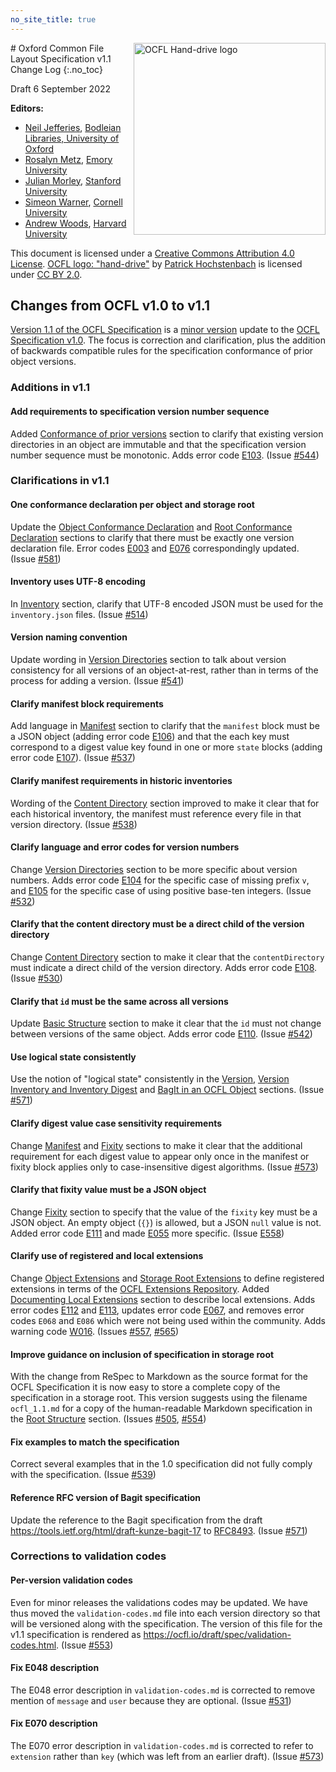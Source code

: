 ```yaml
---
no_site_title: true
---
```

<img src="https://avatars0.githubusercontent.com/u/35607965" alt="OCFL Hand-drive logo" style="float:right;width:307px;height:307px;"/>
# Oxford Common File Layout Specification v1.1 Change Log
{:.no_toc}

Draft 6 September 2022

**Editors:**

* [Neil Jefferies](https://orcid.org/0000-0003-3311-3741), [Bodleian Libraries, University of Oxford](http://www.bodleian.ox.ac.uk/)
* [Rosalyn Metz](https://orcid.org/0000-0003-3526-2230), [Emory University](https://web.library.emory.edu/)
* [Julian Morley](https://orcid.org/0000-0003-4176-1933), [Stanford University](https://library.stanford.edu/)
* [Simeon Warner](https://orcid.org/0000-0002-7970-7855), [Cornell University](https://www.library.cornell.edu/)
* [Andrew Woods](https://orcid.org/0000-0002-8318-4225), [Harvard University](https://library.harvard.edu/)

This document is licensed under a [Creative Commons Attribution 4.0
License](https://creativecommons.org/licenses/by/4.0/). [OCFL logo:
"hand-drive"](https://avatars0.githubusercontent.com/u/35607965) by
[Patrick Hochstenbach](http://orcid.org/0000-0001-8390-6171) is
licensed under [CC BY 2.0](https://creativecommons.org/licenses/by/2.0/).

## Changes from OCFL v1.0 to v1.1

[Version 1.1 of the OCFL Specification](https://ocfl.io/draft/spec/) is a [minor version](https://semver.org/) update to the [OCFL Specification v1.0](https://ocfl.io/1.0/spec/). The focus is correction and clarification, plus the addition of backwards compatible rules for the specification conformance of prior object versions.

### Additions in v1.1

#### Add requirements to specification version number sequence

Added [Conformance of prior versions](https://ocfl.io/draft/spec/#conformance-of-prior-versions) section to clarify that existing version directories in an object are immutable and that the specification version number sequence must be monotonic. Adds error code [E103](https://ocfl.io/draft/spec/#E103). (Issue [#544](https://github.com/OCFL/spec/issues/544))

### Clarifications in v1.1

#### One conformance declaration per object and storage root

Update the [Object Conformance Declaration](https://ocfl.io/draft/spec/#object-conformance-declaration) and [Root Conformance Declaration](https://ocfl.io/draft/spec/#root-conformance-declaration) sections to clarify that there must be exactly one version declaration file. Error codes [E003](https://ocfl.io/draft/spec/#003) and [E076](https://ocfl.io/draft/spec/#E076) correspondingly updated. (Issue [#581](https://github.com/OCFL/spec/issues/581))

#### Inventory uses UTF-8 encoding

In [Inventory](https://ocfl.io/draft/spec/#inventory) section, clarify that UTF-8 encoded JSON must be used for the `inventory.json` files. (Issue [#514](https://github.com/OCFL/spec/issues/514))

#### Version naming convention

Update wording in [Version Directories](https://ocfl.io/draft/spec/#version-directories) section to talk about version consistency for all versions of an object-at-rest, rather than in terms of the process for adding a version. (Issue [#541](https://github.com/OCFL/spec/issues/541))

#### Clarify manifest block requirements

Add language in [Manifest](https://ocfl.io/draft/spec/#manifest) section to clarify that the `manifest` block must be a JSON object (adding error code [E106](https://ocfl.io/draft/spec/#E106)) and that the each key must correspond to a digest value key found in one or more `state` blocks (adding error code [E107](https://ocfl.io/draft/spec/#E107)). (Issue [#537](https://github.com/OCFL/spec/issues/537))

#### Clarify manifest requirements in historic inventories

Wording of the [Content Directory](https://ocfl.io/draft/spec/#content-directory) section improved to make it clear that for each historical inventory, the manifest must reference every file in that version directory. (Issue [#538](https://github.com/OCFL/spec/issues/538))

#### Clarify language and error codes for version numbers

Change [Version Directories](https://ocfl.io/draft/spec/#version-directories) section to be more specific about version numbers. Adds error code [E104](https://ocfl.io/draft/spec/#E104) for the specific case of missing prefix `v`, and [E105](https://ocfl.io/draft/spec/#E105) for the specific case of using positive base-ten integers. (Issue [#532](https://github.com/OCFL/spec/issues/532))

#### Clarify that the content directory must be a direct child of the version directory

Change [Content Directory](https://ocfl.io/draft/spec/#content-directory) section to make it clear that the `contentDirectory` must indicate a direct child of the version directory. Adds error code [E108](https://ocfl.io/draft/spec/#E108). (Issue [#530](https://github.com/OCFL/spec/issues/530))

#### Clarify that `id` must be the same across all versions

Update [Basic Structure](https://ocfl.io/draft/spec/#inventory-structure) section to make it clear that the `id` must not change between versions of the same object. Adds error code [E110](https://ocfl.io/draft/spec/#E110). (Issue [#542](https://github.com/OCFL/spec/issues/542))

#### Use logical state consistently

Use the notion of "logical state" consistently in the [Version](https://ocfl.io/draft/spec/#version), [Version Inventory and Inventory Digest](https://ocfl.io/draft/spec/#version-inventory) and [BagIt in an OCFL Object](https://ocfl.io/draft/spec/#example-bagit-in-ocfl) sections. (Issue [#571](https://github.com/OCFL/spec/issues/571))

#### Clarify digest value case sensitivity requirements

Change [Manifest](https://ocfl.io/draft/spec/#manifest) and [Fixity](https://ocfl.io/draft/spec/#fixity) sections to make it clear that the additional requirement for each digest value to appear only once in the manifest or fixity block applies only to case-insensitive digest algorithms. (Issue [#573](https://github.com/OCFL/spec/issues/573))

#### Clarify that fixity value must be a JSON object

Change [Fixity](https://ocfl.io/draft/spec/#fixity) section to specify that the value of the `fixity` key must be a JSON object. An empty object (`{}`) is allowed, but a JSON `null` value is not. Added error code [E111](https://ocfl.io/draft/spec/#E111) and made [E055](https://ocfl.io/draft/spec/#E055) more specific. (Issue [E558](https://github.com/OCFL/spec/issues/558))

#### Clarify use of registered and local extensions

Change [Object Extensions](https://ocfl.io/draft/spec/#object-extensions) and [Storage Root Extensions](https://ocfl.io/draft/spec/#storage-root-extensions) to define registered extensions in terms of the [OCFL Extensions Repository](https://ocfl.github.io/extensions/). Added [Documenting Local Extensions](https://ocfl.io/draft/spec/#documenting-local-extensions) section to describe local extensions. Adds error codes [E112](https://ocfl.io/draft/spec/#E112) and [E113](https://ocfl.io/draft/spec/#E113), updates error code [E067](https://ocfl.io/draft/spec/#E067), and removes error codes `E068` and `E086` which were not being used within the community. Adds warning code [W016](https://ocfl.io/draft/spec/#W016). (Issues [#557](https://github.com/OCFL/spec/issues/557), [#565](https://github.com/OCFL/spec/issues/565))

#### Improve guidance on inclusion of specification in storage root

With the change from ReSpec to Markdown as the source format for the OCFL Specification it is now easy to store a complete copy of the specification in a storage root. This version suggests using the filename `ocfl_1.1.md` for a copy of the human-readable Markdown specification in the [Root Structure](https://ocfl.io/draft/spec/#root-structure) section. (Issues [#505](https://github.com/OCFL/spec/issues/505), [#554](https://github.com/OCFL/spec/issues/554))

#### Fix examples to match the specification

Correct several examples that in the 1.0 specification did not fully comply with the specification. (Issue [#539](https://github.com/OCFL/spec/issues/539))

#### Reference RFC version of Bagit specification

Update the reference to the Bagit specification from the draft <https://tools.ietf.org/html/draft-kunze-bagit-17> to [RFC8493](https://datatracker.ietf.org/doc/html/rfc8493). (Issue [#571](https://github.com/OCFL/spec/issues/571))

### Corrections to validation codes

#### Per-version validation codes

Even for minor releases the validations codes may be updated. We have thus moved the `validation-codes.md` file into each version directory so that will be versioned along with the specification. The version of this file for the v1.1 specification is rendered as <https://ocfl.io/draft/spec/validation-codes.html>. (Issue [#553](https://github.com/OCFL/spec/issues/553))

#### Fix E048 description

The E048 error description in `validation-codes.md` is corrected to remove mention of `message` and `user` because they are optional. (Issue [#531](https://github.com/OCFL/spec/issues/531))

#### Fix E070 description

The E070 error description in `validation-codes.md` is corrected to refer to `extension` rather than `key` (which was left from an earlier draft). (Issue [#573](https://github.com/OCFL/spec/issues/573))
